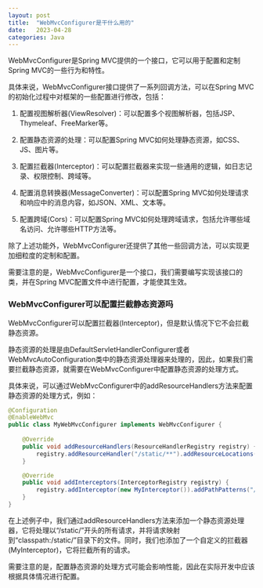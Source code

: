 ```yaml
---
layout: post
title:  "WebMvcConfigurer是干什么用的"
date:   2023-04-28
categories: Java
---
```


WebMvcConfigurer是Spring MVC提供的一个接口，它可以用于配置和定制Spring MVC的一些行为和特性。

具体来说，WebMvcConfigurer接口提供了一系列回调方法，可以在Spring MVC的初始化过程中对框架的一些配置进行修改，包括：

1. 配置视图解析器(ViewResolver)：可以配置多个视图解析器，包括JSP、Thymeleaf、FreeMarker等。

2. 配置静态资源的处理：可以配置Spring MVC如何处理静态资源，如CSS、JS、图片等。

3. 配置拦截器(Interceptor)：可以配置拦截器来实现一些通用的逻辑，如日志记录、权限控制、跨域等。

4. 配置消息转换器(MessageConverter)：可以配置Spring MVC如何处理请求和响应中的消息内容，如JSON、XML、文本等。

5. 配置跨域(Cors)：可以配置Spring MVC如何处理跨域请求，包括允许哪些域名访问、允许哪些HTTP方法等。

除了上述功能外，WebMvcConfigurer还提供了其他一些回调方法，可以实现更加细粒度的定制和配置。

需要注意的是，WebMvcConfigurer是一个接口，我们需要编写实现该接口的类，并在Spring MVC配置文件中进行配置，才能使其生效。


### WebMvcConfigurer可以配置拦截静态资源吗

WebMvcConfigurer可以配置拦截器(Interceptor)，但是默认情况下它不会拦截静态资源。

静态资源的处理是由DefaultServletHandlerConfigurer或者WebMvcAutoConfiguration类中的静态资源处理器来处理的，因此，如果我们需要拦截静态资源，就需要在WebMvcConfigurer中配置静态资源的处理方式。

具体来说，可以通过WebMvcConfigurer中的addResourceHandlers方法来配置静态资源的处理方式，例如：

```java
@Configuration
@EnableWebMvc
public class MyWebMvcConfigurer implements WebMvcConfigurer {
 
    @Override
    public void addResourceHandlers(ResourceHandlerRegistry registry) {
        registry.addResourceHandler("/static/**").addResourceLocations("classpath:/static/");
    }

    @Override
    public void addInterceptors(InterceptorRegistry registry) {
        registry.addInterceptor(new MyInterceptor()).addPathPatterns("/**");
    }
}
```

在上述例子中，我们通过addResourceHandlers方法来添加一个静态资源处理器，它将处理以“/static/”开头的所有请求，并将请求映射到“classpath:/static/”目录下的文件。同时，我们也添加了一个自定义的拦截器(MyInterceptor)，它将拦截所有的请求。

需要注意的是，配置静态资源的处理方式可能会影响性能，因此在实际开发中应该根据具体情况进行配置。
